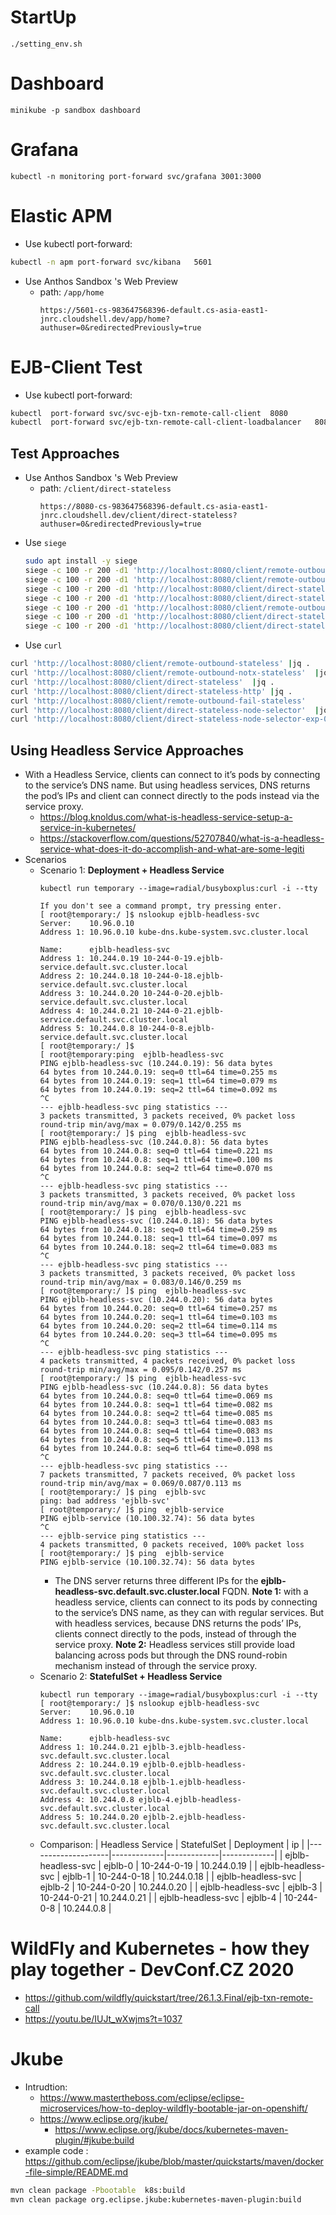# StartUp
```
./setting_env.sh
```

# Dashboard
```
minikube -p sandbox dashboard
```
# Grafana
```
kubectl -n monitoring port-forward svc/grafana 3001:3000
```
# Elastic APM
* Use kubectl port-forward: 
```bash
kubectl -n apm port-forward svc/kibana   5601
```
* Use Anthos Sandbox 's Web Preview
  * path: ``/app/home``
    ```
    https://5601-cs-983647568396-default.cs-asia-east1-jnrc.cloudshell.dev/app/home?authuser=0&redirectedPreviously=true
    ```
# EJB-Client  Test
* Use kubectl port-forward: 
```bash
kubectl  port-forward svc/svc-ejb-txn-remote-call-client  8080
kubectl  port-forward svc/ejb-txn-remote-call-client-loadbalancer   8080
```
## Test Approaches
* Use Anthos Sandbox 's Web Preview
  * path: ``/client/direct-stateless``
    ```
    https://8080-cs-983647568396-default.cs-asia-east1-jnrc.cloudshell.dev/client/direct-stateless?authuser=0&redirectedPreviously=true
    ```
* Use ``siege``
  ```bash 
  sudo apt install -y siege
  siege -c 100 -r 200 -d1 'http://localhost:8080/client/remote-outbound-stateless'
  siege -c 100 -r 200 -d1 'http://localhost:8080/client/remote-outbound-notx-stateless'
  siege -c 100 -r 200 -d1 'http://localhost:8080/client/direct-stateless'
  siege -c 100 -r 200 -d1 'http://localhost:8080/client/direct-stateless-http'
  siege -c 100 -r 200 -d1 'http://localhost:8080/client/remote-outbound-fail-stateless'
  siege -c 100 -r 200 -d1 'http://localhost:8080/client/direct-stateless-node-selector'
  siege -c 100 -r 200 -d1 'http://localhost:8080/client/direct-stateless-node-selector-exp-01'
  ```
 * Use ``curl``
  ```bash  
  curl 'http://localhost:8080/client/remote-outbound-stateless' |jq .
  curl 'http://localhost:8080/client/remote-outbound-notx-stateless'  |jq .
  curl 'http://localhost:8080/client/direct-stateless'  |jq .
  curl 'http://localhost:8080/client/direct-stateless-http' |jq .
  curl 'http://localhost:8080/client/remote-outbound-fail-stateless'
  curl 'http://localhost:8080/client/direct-stateless-node-selector'  |jq .
  curl 'http://localhost:8080/client/direct-stateless-node-selector-exp-01' 
  ```
## Using Headless Service Approaches  
* With a Headless Service, clients can connect to it’s pods by connecting to the service’s DNS name. But using headless services, DNS returns the pod’s IPs and client can connect directly to the pods instead via the service proxy.
  * https://blog.knoldus.com/what-is-headless-service-setup-a-service-in-kubernetes/
  * https://stackoverflow.com/questions/52707840/what-is-a-headless-service-what-does-it-do-accomplish-and-what-are-some-legiti
* Scenarios
  * Scenario 1: **Deployment + Headless Service**
    ```
    kubectl run temporary --image=radial/busyboxplus:curl -i --tty

    If you don't see a command prompt, try pressing enter.
    [ root@temporary:/ ]$ nslookup ejblb-headless-svc
    Server:    10.96.0.10
    Address 1: 10.96.0.10 kube-dns.kube-system.svc.cluster.local

    Name:      ejblb-headless-svc
    Address 1: 10.244.0.19 10-244-0-19.ejblb-service.default.svc.cluster.local
    Address 2: 10.244.0.18 10-244-0-18.ejblb-service.default.svc.cluster.local
    Address 3: 10.244.0.20 10-244-0-20.ejblb-service.default.svc.cluster.local
    Address 4: 10.244.0.21 10-244-0-21.ejblb-service.default.svc.cluster.local
    Address 5: 10.244.0.8 10-244-0-8.ejblb-service.default.svc.cluster.local
    [ root@temporary:/ ]$ 
    [ root@temporary:ping  ejblb-headless-svc
    PING ejblb-headless-svc (10.244.0.19): 56 data bytes
    64 bytes from 10.244.0.19: seq=0 ttl=64 time=0.255 ms
    64 bytes from 10.244.0.19: seq=1 ttl=64 time=0.079 ms
    64 bytes from 10.244.0.19: seq=2 ttl=64 time=0.092 ms
    ^C
    --- ejblb-headless-svc ping statistics ---
    3 packets transmitted, 3 packets received, 0% packet loss
    round-trip min/avg/max = 0.079/0.142/0.255 ms
    [ root@temporary:/ ]$ ping  ejblb-headless-svc
    PING ejblb-headless-svc (10.244.0.8): 56 data bytes
    64 bytes from 10.244.0.8: seq=0 ttl=64 time=0.221 ms
    64 bytes from 10.244.0.8: seq=1 ttl=64 time=0.100 ms
    64 bytes from 10.244.0.8: seq=2 ttl=64 time=0.070 ms
    ^C
    --- ejblb-headless-svc ping statistics ---
    3 packets transmitted, 3 packets received, 0% packet loss
    round-trip min/avg/max = 0.070/0.130/0.221 ms
    [ root@temporary:/ ]$ ping  ejblb-headless-svc
    PING ejblb-headless-svc (10.244.0.18): 56 data bytes
    64 bytes from 10.244.0.18: seq=0 ttl=64 time=0.259 ms
    64 bytes from 10.244.0.18: seq=1 ttl=64 time=0.097 ms
    64 bytes from 10.244.0.18: seq=2 ttl=64 time=0.083 ms
    ^C
    --- ejblb-headless-svc ping statistics ---
    3 packets transmitted, 3 packets received, 0% packet loss
    round-trip min/avg/max = 0.083/0.146/0.259 ms
    [ root@temporary:/ ]$ ping  ejblb-headless-svc
    PING ejblb-headless-svc (10.244.0.20): 56 data bytes
    64 bytes from 10.244.0.20: seq=0 ttl=64 time=0.257 ms
    64 bytes from 10.244.0.20: seq=1 ttl=64 time=0.103 ms
    64 bytes from 10.244.0.20: seq=2 ttl=64 time=0.114 ms
    64 bytes from 10.244.0.20: seq=3 ttl=64 time=0.095 ms
    ^C
    --- ejblb-headless-svc ping statistics ---
    4 packets transmitted, 4 packets received, 0% packet loss
    round-trip min/avg/max = 0.095/0.142/0.257 ms
    [ root@temporary:/ ]$ ping  ejblb-headless-svc
    PING ejblb-headless-svc (10.244.0.8): 56 data bytes
    64 bytes from 10.244.0.8: seq=0 ttl=64 time=0.069 ms
    64 bytes from 10.244.0.8: seq=1 ttl=64 time=0.082 ms
    64 bytes from 10.244.0.8: seq=2 ttl=64 time=0.085 ms
    64 bytes from 10.244.0.8: seq=3 ttl=64 time=0.083 ms
    64 bytes from 10.244.0.8: seq=4 ttl=64 time=0.083 ms
    64 bytes from 10.244.0.8: seq=5 ttl=64 time=0.113 ms
    64 bytes from 10.244.0.8: seq=6 ttl=64 time=0.098 ms
    ^C
    --- ejblb-headless-svc ping statistics ---
    7 packets transmitted, 7 packets received, 0% packet loss
    round-trip min/avg/max = 0.069/0.087/0.113 ms
    [ root@temporary:/ ]$ ping  ejblb-svc
    ping: bad address 'ejblb-svc'
    [ root@temporary:/ ]$ ping  ejblb-service
    PING ejblb-service (10.100.32.74): 56 data bytes
    ^C
    --- ejblb-service ping statistics ---
    4 packets transmitted, 0 packets received, 100% packet loss
    [ root@temporary:/ ]$ ping  ejblb-service
    PING ejblb-service (10.100.32.74): 56 data bytes
    ```
    * The DNS server returns three different IPs for the **ejblb-headless-svc.default.svc.cluster.local** FQDN.
      **Note 1:** with a headless service, clients can connect to its pods by connecting to the service’s DNS name, as they can with regular services. But with headless services, because DNS returns the pods’ IPs, clients connect directly to the pods, instead of through the service proxy.
      **Note 2:** Headless services still provide load balancing across pods but through the DNS round-robin mechanism instead of through the service proxy.
  * Scenario 2: **StatefulSet + Headless Service**
    ```
    kubectl run temporary --image=radial/busyboxplus:curl -i --tty
    [ root@temporary:/ ]$ nslookup ejblb-headless-svc
    Server:    10.96.0.10
    Address 1: 10.96.0.10 kube-dns.kube-system.svc.cluster.local

    Name:      ejblb-headless-svc
    Address 1: 10.244.0.21 ejblb-3.ejblb-headless-svc.default.svc.cluster.local
    Address 2: 10.244.0.19 ejblb-0.ejblb-headless-svc.default.svc.cluster.local
    Address 3: 10.244.0.18 ejblb-1.ejblb-headless-svc.default.svc.cluster.local
    Address 4: 10.244.0.8 ejblb-4.ejblb-headless-svc.default.svc.cluster.local
    Address 5: 10.244.0.20 ejblb-2.ejblb-headless-svc.default.svc.cluster.local
    ```
  * Comparison:
    | Headless Service   | StatefulSet | Deployment  | ip          |
    |--------------------|-------------|-------------|-------------|
    | ejblb-headless-svc | ejblb-0     | 10-244-0-19 | 10.244.0.19 |
    | ejblb-headless-svc | ejblb-1     | 10-244-0-18 | 10.244.0.18 |
    | ejblb-headless-svc | ejblb-2     | 10-244-0-20 | 10.244.0.20 |
    | ejblb-headless-svc | ejblb-3     | 10-244-0-21 | 10.244.0.21 |
    | ejblb-headless-svc | ejblb-4     | 10-244-0-8  | 10.244.0.8  |  

# WildFly and Kubernetes - how they play together - DevConf.CZ 2020
* https://github.com/wildfly/quickstart/tree/26.1.3.Final/ejb-txn-remote-call
* https://youtu.be/IUJt_wXwjms?t=1037

# Jkube
* Intrudtion: 
  * https://www.mastertheboss.com/eclipse/eclipse-microservices/how-to-deploy-wildfly-bootable-jar-on-openshift/
  * https://www.eclipse.org/jkube/
    * https://www.eclipse.org/jkube/docs/kubernetes-maven-plugin/#jkube:build
* example code : https://github.com/eclipse/jkube/blob/master/quickstarts/maven/docker-file-simple/README.md


```bash
mvn clean package -Pbootable  k8s:build
mvn clean package org.eclipse.jkube:kubernetes-maven-plugin:build
```